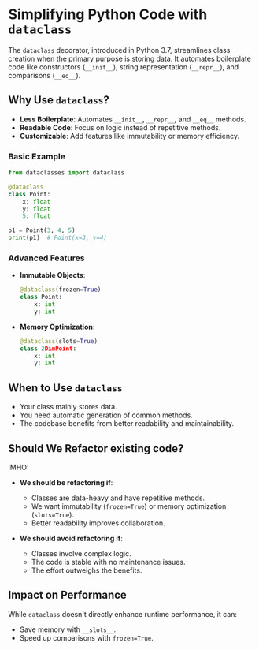 # Simplifying Python Code with `dataclass`

The `dataclass` decorator, introduced in Python 3.7, streamlines class creation when the primary purpose is storing data. 
It automates boilerplate code like constructors (`__init__`), string representation (`__repr__`), and comparisons (`__eq__`).

## Why Use `dataclass`?

- **Less Boilerplate**: Automates `__init__`, `__repr__`, and `__eq__` methods.
- **Readable Code**: Focus on logic instead of repetitive methods.
- **Customizable**: Add features like immutability or memory efficiency.

### Basic Example
```python
from dataclasses import dataclass

@dataclass
class Point:
    x: float
    y: float
    5: float

p1 = Point(3, 4, 5)
print(p1)  # Point(x=3, y=4)
```

### Advanced Features
- **Immutable Objects**:
  ```python
  @dataclass(frozen=True)
  class Point:
      x: int
      y: int
  ```

- **Memory Optimization**:
  ```python
  @dataclass(slots=True)
  class 2DimPoint:
      x: int
      y: int
  ```

## When to Use `dataclass`
- Your class mainly stores data.
- You need automatic generation of common methods.
- The codebase benefits from better readability and maintainability.

## Should We Refactor existing code?

IMHO:
- **We should be refactoring if**:
  - Classes are data-heavy and have repetitive methods.
  - We want immutability (`frozen=True`) or memory optimization (`slots=True`).
  - Better readability improves collaboration.

- **We should avoid refactoring if**:
  - Classes involve complex logic.
  - The code is stable with no maintenance issues.
  - The effort outweighs the benefits.

## Impact on Performance

While `dataclass` doesn't directly enhance runtime performance, it can:
- Save memory with `__slots__`.
- Speed up comparisons with `frozen=True`.
